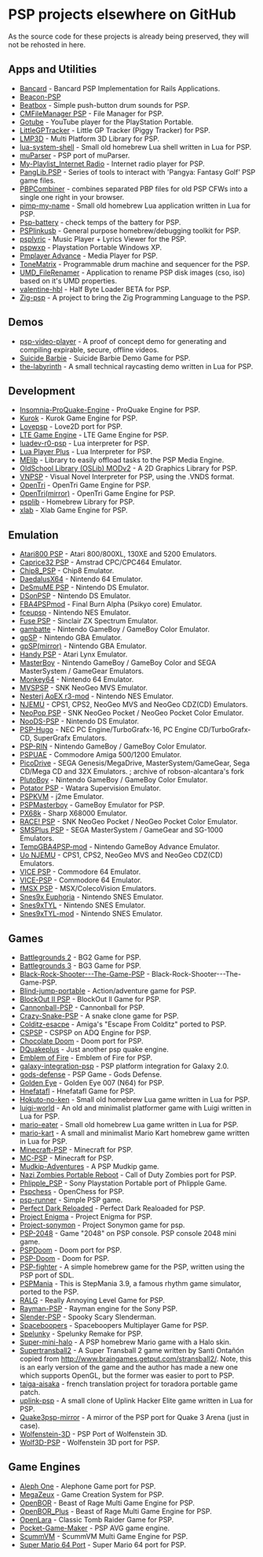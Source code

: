 # PSP projects elsewhere on GitHub

As the source code for these projects is already being preserved, they will not be rehosted in here.

## Apps and Utilities

- [Bancard](https://github.com/betterplace/bancard) - Bancard PSP Implementation for Rails Applications.
- [Beacon-PSP](https://github.com/whutddk/beacon-PSP)
- [Beatbox](https://github.com/Babkock/Beatbox) - Simple push-button drum sounds for PSP.
- [CMFileManager PSP](https://github.com/joel16/CMFileManager-PSP) - File Manager for PSP.
- [Gotube](https://github.com/yne/gotube) - YouTube player for the PlayStation Portable.
- [LittleGPTracker](https://github.com/NinjasCL-archive/LittleGPTracker) - Little GP Tracker (Piggy Tracker) for PSP.
- [LMP3D](https://github.com/Kannagi/LMP3D) - Multi Platform 3D Library for PSP.
- [lua-system-shell](https://github.com/Yonaba/lua-system-shell) - Small old homebrew Lua shell written in Lua for PSP.
- [muParser](https://github.com/libcg/muParser) - PSP port of muParser.
- [My-Playlist_Internet Radio](https://github.com/Vasniktel/My-Playlist) - Internet radio player for PSP.
- [PangLib.PSP](https://github.com/pangyatools/PangLib.PSP) - Series of tools to interact with 'Pangya: Fantasy Golf' PSP game files.
- [PBPCombiner](https://github.com/remixer-dec/PBPCombiner) - combines separated PBP files for old PSP CFWs into a single one right in your browser.
- [pimp-my-name](https://github.com/Yonaba/pimp-my-name) - Small old homebrew Lua application written in Lua for PSP.
- [Psp-battery](https://github.com/boozerboozeman/psp-battery) - check temps of the battery for PSP.
- [PSPlinkusb](https://github.com/pspdev/psplinkusb) - General purpose homebrew/debugging toolkit for PSP.
- [psplyric](https://github.com/acourreges/psplyrics) - Music Player + Lyrics Viewer for the PSP.
- [pspwxp](https://github.com/tisaconundrum2/pspwxp) - Playstation Portable Windows XP.
- [Pmplayer Advance](https://github.com/ErikPshat/pmplayer-advance) - Media Player for PSP.
- [ToneMatrix](https://github.com/Babkock/ToneMatrix) - Programmable drum machine and sequencer for the PSP.
- [UMD_FileRenamer](https://github.com/BrosMakingSoftware/UMD_FileRenamer) - Application to rename PSP disk images (cso, iso) based on it's UMD properties.
- [valentine-hbl](https://github.com/173210/valentine-hbl) - Half Byte Loader BETA for PSP.
- [Zig-psp](https://github.com/zPSP-Dev/Zig-PSP) - A project to bring the Zig Programming Language to the PSP.

## Demos

- [psp-video-player](https://github.com/psplabs/psp-video-player) - A proof of concept demo for generating and compiling expirable, secure, offline videos.
- [Suicide Barbie](https://github.com/theblacklotus/suicide-barbie) - Suicide Barbie Demo Game for PSP.
- [the-labyrinth](https://github.com/Yonaba/the-labyrinth) - A small technical raycasting demo written in Lua for PSP.

## Development

- [Insomnia-ProQuake-Engine](https://github.com/darkduke606/Insomnia-ProQuake-Engine) - ProQuake Engine for PSP.
- [Kurok](https://github.com/TheMrIron2/kurok) - Kurok Game Engine for PSP.
- [Lovepsp](https://github.com/slemonide/lovepsp) - Love2D port for PSP.
- [LTE Game Engine](https://github.com/luca1897/Lte-Game-Engine) - LTE Game Engine for PSP.
- [luadev-r0-psp](https://github.com/jcnmsg/LuaDEV-R0-psp) - Lua interpreter for PSP.
- [Lua Player Plus](https://github.com/Rinnegatamante/lua-player-plus) - Lua Interpreter for PSP.
- [MElib](https://github.com/IridescentRose/MElib) - Library to easily offload tasks to the PSP Media Engine.
- [OldSchool Library (OSLib) MODv2](https://github.com/dogo/oslibmodv2) - A 2D Graphics Library for PSP.
- [VNPSP](https://github.com/liclac/VNPSP) - Visual Novel Interpreter for PSP, using the .VNDS format. 
- [OpenTri](https://github.com/albe/openTri) - OpenTri Game Engine for PSP.
- [OpenTri(mirror)](https://github.com/SamRH/openTRI) - OpenTri Game Engine for PSP.
- [psplib](https://github.com/0xe1f/psplib) - Homebrew Library for PSP.
- [xlab](https://github.com/xfacter/xlab) - Xlab Game Engine for PSP.

## Emulation

- [Atari800 PSP](https://github.com/8bitpsp/atari800) - Atari 800/800XL, 130XE and 5200 Emulators.
- [Caprice32 PSP](https://github.com/8bitpsp/caprice32) - Amstrad CPC/CPC464 Emulator.
- [Chip8_PSP](https://github.com/stacksta/chip8_psp) - Chip8 Emulator.
- [DaedalusX64](https://github.com/DaedalusX64/daedalus) - Nintendo 64 Emulator.
- [DeSmuME PSP](https://github.com/themriron2/desmume-psp) - Nintendo DS Emulator.
- [DSonPSP](https://github.com/bielgiroto/DSonPSP) - Nintendo DS Emulator.
- [FBA4PSPmod](https://github.com/rereprep/FBA4PSPmod) - Final Burn Alpha (Psikyo core) Emulator.
- [fceupsp](https://github.com/phoe-nix/fceupsp) - Nintendo NES Emulator.
- [Fuse PSP](https://github.com/8bitpsp/fuse) - Sinclair ZX Spectrum Emulator.
- [gambatte](https://github.com/wally4000/gambatte) - Nintendo GameBoy / GameBoy Color Emulator.
- [gpSP](https://github.com/BASLQC/gPSP) - Nintendo GBA Emulator.
- [gpSP(mirror)](https://github.com/cedricwaltercson/gpsp) - Nintendo GBA Emulator.
- [Handy PSP](https://github.com/8bitpsp/handy) - Atari Lynx Emulator.
- [MasterBoy](https://github.com/wodim/MasterBoy) - Nintendo GameBoy / GameBoy Color and SEGA MasterSystem / GameGear Emulators.
- [Monkey64](https://github.com/TheMrIron2/Monkey64) - Nintendo 64 Emulator.
- [MVSPSP](https://github.com/swarzesherz/mvspsp) - SNK NeoGeo MVS Emulator.
- [Nesterj AoEX r3-mod](https://github.com/rinrin-/NesterJ_AoEX_R3) - Nintendo NES Emulator.
- [NJEMU](https://github.com/phoe-nix/NJEMU) - CPS1, CPS2, NeoGeo MVS and NeoGeo CDZ(CD) Emulators.
- [NeoPop PSP](https://github.com/8bitpsp/neopop) - SNK NeoGeo Pocket / NeoGeo Pocket Color Emulator.
- [NooDS-PSP](https://github.com/Xiro28/NooDS-PSP) - Nintendo DS Emulator.
- [PSP-Hugo](https://github.com/TheMrIron2/PSP-Hugo) - NEC PC Engine/TurboGrafx-16, PC Engine CD/TurboGrafx-CD, SuperGrafx Emulators.
- [PSP-RIN](https://github.com/mbarczak/psp_rin) - Nintendo GameBoy / GameBoy Color Emulator.
- [PSPUAE](https://github.com/HoraceAndTheSpider/PSPUAE) - Commodore Amiga 500/1200 Emulator.
- [PicoDrive](https://github.com/pumpkinlink/picodrive) - SEGA Genesis/MegaDrive, MasterSystem/GameGear, Sega CD/Mega CD and 32X Emulators. ; archive of robson-alcantara's fork
- [PlutoBoy](https://github.com/RossMeikleham/PlutoBoy) - Nintendo GameBoy / GameBoy Color Emulator.
- [Potator PSP](https://github.com/infval/potator-psp-akop) - Watara Supervision Emulator.
- [PSPKVM](https://github.com/vadosnaprimer/pspkvm) - j2me Emulator.
- [PSPMasterboy](https://github.com/maxbit89/PSPMasterBoy) - GameBoy Emulator for PSP.
- [PX68k](https://github.com/hissorii/px68k) - Sharp X68000 Emulator.
- [RACE! PSP](https://github.com/8bitpsp/race) - SNK NeoGeo Pocket / NeoGeo Pocket Color Emulator.
- [SMSPlus PSP](https://github.com/8bitpsp/smsplus) - SEGA MasterSystem / GameGear and SG-1000 Emulators.
- [TempGBA4PSP-mod](https://github.com/phoe-nix/TempGBA4PSP-mod) - Nintendo GameBoy Advance Emulator.
- [Uo NJEMU](https://github.com/173210/mvspsp/releases/tag/r5) - CPS1, CPS2, NeoGeo MVS and NeoGeo CDZ(CD) Emulators.
- [VICE PSP](https://github.com/8bitpsp/vice) - Commodore 64 Emulator.
- [VICE-PSP](https://github.com/rsn8887/pspvice) - Commodore 64 Emulator.
- [fMSX PSP](https://github.com/8bitpsp/fms) - MSX/ColecoVision Emulators.
- [Snes9x Euphoria](https://github.com/BASLQC/snes9x-euphoria) - Nintendo SNES Emulator.
- [Snes9xTYL](https://github.com/173210/snes9xTYL) - Nintendo SNES Emulator.
- [Snes9xTYL-mod](https://github.com/esmjanus/snes9xTYL) - Nintendo SNES Emulator.

## Games

- [Battlegrounds 2](https://github.com/xfacter/battlegrounds2) - BG2 Game for PSP.
- [Battlegrounds 3](https://github.com/xfacter/battlegrounds3) - BG3 Game for PSP.
- [Black-Rock-Shooter---The-Game-PSP](https://github.com/jameshentai/Black-Rock-Shooter---The-Game-PSP-) - Black-Rock-Shooter---The-Game-PSP.
- [Blind-jump-portable](https://github.com/evanbowman/blind-jump-portable) - Action/adventure game for PSP.
- [BlockOut II PSP](https://github.com/bomblik/BlockOut_II_PSP) - BlockOut ll Game for PSP.
- [Cannonball-PSP](https://github.com/TheMrIron2/cannonball-PSP) - Cannonball for PSP.
- [Crazy-Snake-PSP](https://github.com/georgesofianosgr/Crazy-Snake-PSP) - A snake clone game for PSP.
- [Colditz-esacpe](https://github.com/aperture-software/colditz-escape) - Amiga's "Escape From Colditz" ported to PSP.
- [CSPSP](https://github.com/st1x51/CSPSP_ADQ) - CSPSP on ADQ Engine for PSP.
- [Chocolate Doom](https://github.com/mwpenny/chocolate-doom-psp) - Doom port for PSP.
- [DQuakeplus](https://github.com/st1x51/DQuakePlus) - Just another psp quake engine.
- [Emblem of Fire](https://github.com/TheMrIron2/Emblem-of-Fire) - Emblem of Fire for PSP.
- [galaxy-integration-psp](https://github.com/TBemme/galaxy-integration-psp) - PSP platform integration for Galaxy 2.0.
- [gods-defense](https://github.com/dogo/gods-defense) - PSP Game - Gods Defense.
- [Golden Eye](https://github.com/TheMrIron2/goldeneye-psp) - Golden Eye 007 (N64) for PSP.
- [Hnefatafl](https://github.com/TheMrIron2/hnefatafl-psp) - Hnefatafl Game for PSP.
- [Hokuto-no-ken](https://github.com/Yonaba/hokuto-no-ken) - Small old homebrew Lua game written in Lua for PSP.
- [luigi-world](https://github.com/Yonaba/luigi-world) - An old and minimalist platformer game with Luigi written in Lua for PSP.
- [mario-eater](https://github.com/Yonaba/mario-eater) - Small old homebrew Lua game written in Lua for PSP.
- [mario-kart](https://github.com/Yonaba/mario-kart) - A small and minimalist Mario Kart homebrew game written in Lua for PSP.
- [Minecraft-PSP](https://github.com/Woolio/Minecraft-PSP) - Minecraft for PSP.
- [MC-PSP](https://github.com/IridescentRose/MC-PSP) - Minecraft for PSP.
- [Mudkip-Adventures](https://github.com/albe/mudkip-adventures) - A PSP Mudkip game.
- [Nazi Zombies Portable Reboot](https://github.com/thyjukki/nzp-reboot/) - Call of Duty Zombies port for PSP.
- [Phlipple_PSP](https://github.com/bomblik/Phlipple_PSP) - Sony Playstation Portable port of Phlipple Game.
- [Pspchess](https://github.com/cwbowron/pspchess) - OpenChess for PSP.
- [psp-runner](https://github.com/dogo/psp-runner) - Simple PSP game.
- [Perfect Dark Reloaded](https://github.com/TheMrIron2/Perfect-Dark-Reloaded) - Perfect Dark Realoaded for PSP.
- [Project Enigma](https://github.com/TheMrIron2/project-enigma) - Project Enigma for PSP.
- [Project-sonymon](https://github.com/fjm-homebrew/project-sonymon) - Project Sonymon game for psp.
- [PSP-2048](https://github.com/bd4sur/PSP-2048) - Game "2048" on PSP console. PSP console 2048 mini game.
- [PSPDoom](https://github.com/z2442/PSPDoom) - Doom port for PSP.
- [PSP-Doom](https://github.com/derek57/psp-doom) - Doom for PSP.
- [PSP-fighter](https://github.com/omegavesko/PSP-Fighter) - A simple homebrew game for the PSP, written using the PSP port of SDL.
- [PSPMania](https://github.com/mafu9/PSPMania) - This is StepMania 3.9, a famous rhythm game simulator, ported to the PSP.
- [RALG](https://github.com/florinilie139/RALG) - Really Annoying Level Game for PSP.
- [Rayman-PSP](https://github.com/fjm-homebrew/rayman-psp) - Rayman engine for the Sony PSP.
- [Slender-PSP](https://github.com/IridescentRose/Slender-PSP) - Spooky Scary Slenderman.
- [Spaceboopers](https://github.com/nikp123/spaceboopers) - Spaceboopers Multiplayer Game for PSP.
- [Spelunky](https://github.com/dbeef/spelunky-psp) - Spelunky Remake for PSP.
- [Super-mini-halo](https://github.com/JpDeathBlade/Super-Mini-Halo) - A PSP homebrew Mario game with a Halo skin.
- [Supertransball2](https://github.com/evgenybf/supertransball2) - A Super Transball 2 game written by Santi Ontañón copied from http://www.braingames.getput.com/stransball2/. Note, this is an early version of the game and the author has made a new one which supports OpenGL, but the former was easier to port to PSP.
- [taiga-aisaka](https://github.com/123321mario/taiga-aisaka) - french translation project for toradora portable game patch.
- [uplink-psp](https://github.com/Yonaba/uplink-psp) - A small clone of Uplink Hacker Elite game written in Lua for PSP.
- [Quake3psp-mirror](https://github.com/Fighter19/Quake3PSP-mirror) - A mirror of the PSP port for Quake 3 Arena (just in case).
- [Wolfenstein-3D](https://github.com/DanS2D/Wolfenstein3D-PSP) - PSP Port of Wolfenstein 3D.
- [Wolf3D-PSP](https://github.com/BenMcLean/Wolf3D-PSP) - Wolfenstein 3D port for PSP.

## Game Engines

- [Aleph One](https://github.com/Aleph-One-Marathon/alephone-psp) - Alephone Game port for PSP.
- [MegaZeux](https://github.com/AliceLR/megazeux/) - Game Creation System for PSP.
- [OpenBOR](https://github.com/DCurrent/openbor) - Beast of Rage Multi Game Engine for PSP.
- [OpenBOR_Plus](https://github.com/whitedragon0000/OpenBOR_PLUS) - Beast of Rage Multi Game Engine for PSP.
- [OpenLara](https://github.com/XProger/OpenLara/releases/tag/20180524) - Classic Tomb Raider Game for PSP.
- [Pocket-Game-Maker](https://github.com/History-exe/Pocket-Game-Maker-v0.83)  - PSP AVG game engine.
- [ScummVM](https://github.com/rsn8887/scummvm/releases/tag/2.1.0git-rsn8887.30) - ScummVM Multi Game Engine for PSP.
- [Super Mario 64 Port](https://github.com/z2442/sm64-port) - Super Mario 64 port for PSP.
